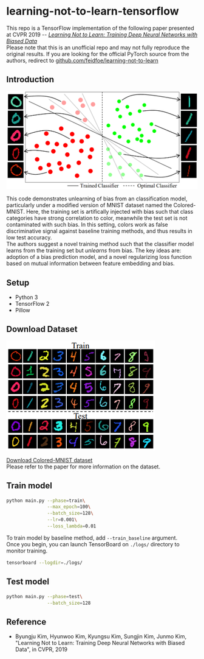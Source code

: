 # learning-not-to-learn-tensorflow

This repo is a TensorFlow implementation of the following paper presented at CVPR 2019 -- [*Learning Not to Learn: Training Deep Neural Networks with Biased Data*](https://arxiv.org/abs/1812.10352)  
Please note that this is an unofficial repo and may not fully reproduce the original results. If you are looking for the official PyTorch source from the authors, redirect to [github.com/feidfoe/learning-not-to-learn](https://github.com/feidfoe/learning-not-to-learn)

## Introduction

![learning-not-to-learn-figure](./figure1.png)

This code demonstrates unlearning of bias from an classification model, particularly under a modified version of MNIST dataset named the Colored-MNIST. Here, the training set is artifically injected with bias such that class categories have strong correlation to color, meanwhile the test set is not contaminated with such bias. In this setting, colors work as false discriminative signal against baseline training methods, and thus results in low test accuracy.  
The authors suggest a novel training method such that the classifier model learns from the training set but *unlearns* from bias. The key ideas are: adoption of a bias prediction model, and a novel regularizing loss function based on mutual information between feature embedding and bias.

## Setup

- Python 3
- TensorFlow 2
- Pillow

## Download Dataset

![Colored-MNIST](./colored-mnist-example.png)

[Download Colored-MNIST dataset](https://drive.google.com/file/d/1NSv4RCSHjcHois3dXjYw_PaLIoVlLgXu/view?usp=sharing)  
Please refer to the paper for more information on the dataset.  

## Train model

``` bash
python main.py --phase=train\
               --max_epoch=100\
               --batch_size=128\
               --lr=0.001\
               --loss_lambda=0.01
```

To train model by baseline method, add `--train_baseline` argument.  
Once you begin, you can launch TensorBoard on `./logs/` directory to monitor training.

``` bash
tensorboard --logdir=./logs/
```

## Test model

``` bash
python main.py --phase=test\
               --batch_size=128
```

## Reference

- Byungju Kim, Hyunwoo Kim, Kyungsu Kim, Sungjin Kim, Junmo Kim, "Learning Not to Learn: Training Deep Neural Networks with Biased Data", in CVPR, 2019
